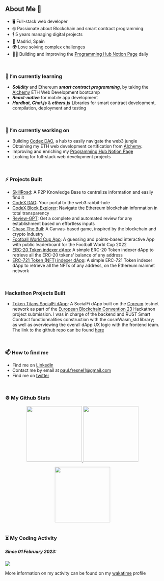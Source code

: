 
<h2> About Me 👋</h2>

<ul>
<li> 🖥️ Full-stack web developer</li>
<li> 🤓 Passionate about Blockchain and smart contract programming</li>
<li> 🕴️ 5 years managing digital projects</li>
<li> 📍 Madrid, Spain </li>
<li> 🌍 Love solving complex challenges </li>
<li> ✍🏻 Building and improving the <a href="https://programming-hub.notion.site/programming-hub/The-Coder-Programming-Hub-08294eba09164cb0935b99d78ff37224">Programming Hub Notion Page</a> daily</li>
</ul>

</br>

<h3> 🌱 I’m currently learning </h3>

<ul>
  <li><strong><em>Solidity</em></strong> and Ethereum <strong><em>smart contract programming</em></strong>, by taking the <a href="https://www.alchemy.com/">Alchemy</a> ETH Web Development bootcamp</li>
  <li><strong><em>React-native</em></strong> for mobile app development</li>
  <li><strong><em>Hardhat, Chai.js</em></strong> & <strong><em>ethers.js</em></strong> Libraries for smart contract development, compilation, deployment and testing</li>
</ul>
</br>

<h3> 🔭 I’m currently working on </h3>

  - Building <a href="https://codex-dao.vercel.app/">Codex DAO</a>, a hub to easily navigate the web3 jungle
  - Obtaining my ETH web development certification from <a href="https://www.alchemy.com/">Alchemy</a>.
  - Improving and enriching my <a href="https://programming-hub.notion.site/programming-hub/The-Coder-Programming-Hub-08294eba09164cb0935b99d78ff37224">Programming Hub Notion Page</a>
  - Looking for full-stack web development projects

</br>

<h3> ⚡ Projects Built </h3>

<ul>
  <li><a href="https://skillroad.netlify.app/">SkillRoad</a>: A P2P Knowledge Base to centralize information and easily find it</li>
  <li><a href="https://codex-dao.vercel.app/">CodeX DAO</a>: Your portal to the web3 rabbit-hole</li>
  <li><a href="https://codex-dao-blockexplorer.vercel.app/">CodeX Block Explorer</a>: Navigate the Ethereum blockchain information in total transparency</li>
  <li><a href="https://review-gpt.netlify.app/">Review-GPT</a>: Get a complete and automated review for any establishment based on effortless inputs</li>
  <li><a href="https://paulfresnel.github.io/game-chase-the-bull/">Chase The Bull</a>: A Canvas-based game, inspired by the blockchain and crypto Industry</li>
  <li><a href="https://football-worldcup-games.cyclic.app/">Football World Cup App</a>: A guessing and points-based interactive App with public leaderboard for the Football World Cup 2022 </li>
  <li><a href="https://erc20-token-indexer.vercel.app/">ERC-20 Token indexer dApp</a>: A simple ERC-20 Token indexer dApp to retrieve all the ERC-20 tokens' balance of any address</li>
  <li><a href="https://nft-token-indexer.vercel.app/">ERC-721 Token (NFT) indexer dApp</a>: A simple ERC-721 Token indexer dApp to retrieve all the NFTs of any address, on the Ethereum mainnet network</li>

</ul>

</br>

<h3>Hackathon Projects Built</h3>

<ul>
  <li><a href="https://token-titans.vercel.app/">Token Titans SocialFi dApp</a>: A SocialFi dApp built on the <a href="https://coreum.com">Coreum</a> testnet network as part of the <a href="https://eblockchainconvention.com/=">European Blockchain Convention 23</a> Hackathon project submission. I was in charge of the backend and RUST Smart Contract functionnalities construction with the cosmWasm_std library; as well as overviewing the overall dApp UX logic with the frontend team. The link to the github repo can be found <a href="https://github.com/hmweb77/token-titans/tree/master">here</a> </li>
</ul>

</br>

<h3> 📫 How to find me </h3>

  - Find me on <a href="https://www.linkedin.com/in/paul-fresnel/">LinkedIn</a>
  - Contact me by email at <a href="mailto:paul.fresnel1@gmail.com">paul.fresnel1@gmail.com</a>
  - Find me on <a href="https://twitter.com/GetMoustachu">twitter</a>

</br>

<h3> ⚙️ My Github Stats </h3>

<p align="center">
<a href="https://github.com/Paulfresnel">
  <img height="180em" src="https://github-readme-stats-eight-theta.vercel.app/api?username=Paulfresnel&show_icons=true&theme=algolia&include_all_commits=true&count_private=true"/>
  <img height="180em" src="https://github-readme-stats-eight-theta.vercel.app/api/top-langs/?username=Paulfresnel&layout=compact&langs_count=8&theme=algolia"/>
</a>
</p>

<div align='center'>                                                                                                
  <img height="180em" src="http://github-readme-streak-stats.herokuapp.com?user=Paulfresnel&theme=dark&background=000000"/>               
</div>

</br>

<h3> ⏳ My Coding Activity </h3>

<h5>Since 01 February 2023:</h5>
<img src="https://wakatime.com/badge/user/ae8aba33-57f7-4f5d-a0e8-75e99e093541.svg"/>
<p>More information on my activity can be found on my <a href="https://wakatime.com/@GetMoustache">wakatime</a> profile

</br>

<!--
**Paulfresnel/Paulfresnel** is a ✨ _special_ ✨ repository because its `README.md` (this file) appears on your GitHub profile.

Here are some ideas to get you started:

- 🔭 I’m currently working on ...
- 👯 I’m looking to collaborate on ...
- 🤔 I’m looking for help with ...
- 💬 Ask me about ...
- 📫 How to reach me: ...
- 😄 Pronouns: ...
- ⚡ Fun fact: ...
-->

